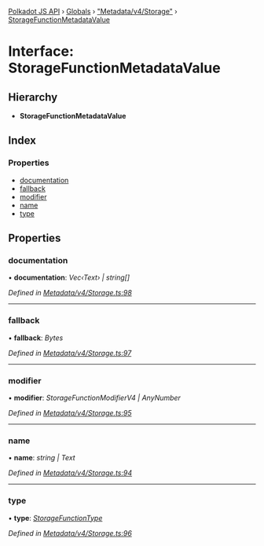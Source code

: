 [Polkadot JS API](../README.md) › [Globals](../globals.md) › ["Metadata/v4/Storage"](../modules/_metadata_v4_storage_.md) › [StorageFunctionMetadataValue](_metadata_v4_storage_.storagefunctionmetadatavalue.md)

# Interface: StorageFunctionMetadataValue

## Hierarchy

* **StorageFunctionMetadataValue**

## Index

### Properties

* [documentation](_metadata_v4_storage_.storagefunctionmetadatavalue.md#documentation)
* [fallback](_metadata_v4_storage_.storagefunctionmetadatavalue.md#fallback)
* [modifier](_metadata_v4_storage_.storagefunctionmetadatavalue.md#modifier)
* [name](_metadata_v4_storage_.storagefunctionmetadatavalue.md#name)
* [type](_metadata_v4_storage_.storagefunctionmetadatavalue.md#type)

## Properties

###  documentation

• **documentation**: *Vec‹Text› | string[]*

*Defined in [Metadata/v4/Storage.ts:98](https://github.com/polkadot-js/api/blob/be4b9a4133/packages/metadata/src/Metadata/v4/Storage.ts#L98)*

___

###  fallback

• **fallback**: *Bytes*

*Defined in [Metadata/v4/Storage.ts:97](https://github.com/polkadot-js/api/blob/be4b9a4133/packages/metadata/src/Metadata/v4/Storage.ts#L97)*

___

###  modifier

• **modifier**: *StorageFunctionModifierV4 | AnyNumber*

*Defined in [Metadata/v4/Storage.ts:95](https://github.com/polkadot-js/api/blob/be4b9a4133/packages/metadata/src/Metadata/v4/Storage.ts#L95)*

___

###  name

• **name**: *string | Text*

*Defined in [Metadata/v4/Storage.ts:94](https://github.com/polkadot-js/api/blob/be4b9a4133/packages/metadata/src/Metadata/v4/Storage.ts#L94)*

___

###  type

• **type**: *[StorageFunctionType](../classes/_metadata_v4_storage_.storagefunctiontype.md)*

*Defined in [Metadata/v4/Storage.ts:96](https://github.com/polkadot-js/api/blob/be4b9a4133/packages/metadata/src/Metadata/v4/Storage.ts#L96)*
